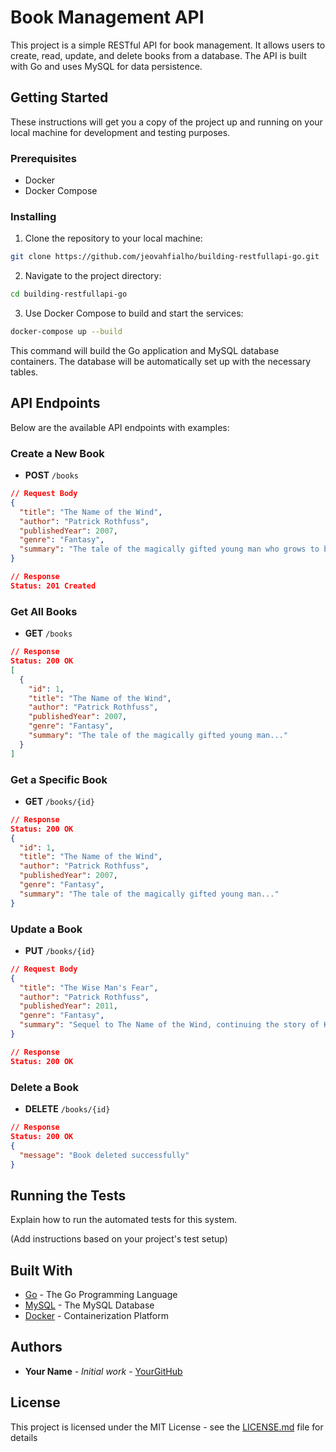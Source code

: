 
# Book Management API

This project is a simple RESTful API for book management. It allows users to create, read, update, and delete books from a database. The API is built with Go and uses MySQL for data persistence.

## Getting Started

These instructions will get you a copy of the project up and running on your local machine for development and testing purposes.

### Prerequisites

- Docker
- Docker Compose

### Installing

1. Clone the repository to your local machine:

```bash
git clone https://github.com/jeovahfialho/building-restfullapi-go.git
```

2. Navigate to the project directory:

```bash
cd building-restfullapi-go
```

3. Use Docker Compose to build and start the services:

```bash
docker-compose up --build
```

This command will build the Go application and MySQL database containers. The database will be automatically set up with the necessary tables.

## API Endpoints

Below are the available API endpoints with examples:

### Create a New Book

- **POST** `/books`

```json
// Request Body
{
  "title": "The Name of the Wind",
  "author": "Patrick Rothfuss",
  "publishedYear": 2007,
  "genre": "Fantasy",
  "summary": "The tale of the magically gifted young man who grows to be the most notorious wizard his world has ever seen."
}

// Response
Status: 201 Created
```

### Get All Books

- **GET** `/books`

```json
// Response
Status: 200 OK
[
  {
    "id": 1,
    "title": "The Name of the Wind",
    "author": "Patrick Rothfuss",
    "publishedYear": 2007,
    "genre": "Fantasy",
    "summary": "The tale of the magically gifted young man..."
  }
]
```

### Get a Specific Book

- **GET** `/books/{id}`

```json
// Response
Status: 200 OK
{
  "id": 1,
  "title": "The Name of the Wind",
  "author": "Patrick Rothfuss",
  "publishedYear": 2007,
  "genre": "Fantasy",
  "summary": "The tale of the magically gifted young man..."
}
```

### Update a Book

- **PUT** `/books/{id}`

```json
// Request Body
{
  "title": "The Wise Man's Fear",
  "author": "Patrick Rothfuss",
  "publishedYear": 2011,
  "genre": "Fantasy",
  "summary": "Sequel to The Name of the Wind, continuing the story of Kvothe..."
}

// Response
Status: 200 OK
```

### Delete a Book

- **DELETE** `/books/{id}`

```json
// Response
Status: 200 OK
{
  "message": "Book deleted successfully"
}
```

## Running the Tests

Explain how to run the automated tests for this system.

(Add instructions based on your project's test setup)

## Built With

- [Go](https://golang.org/) - The Go Programming Language
- [MySQL](https://www.mysql.com/) - The MySQL Database
- [Docker](https://www.docker.com/) - Containerization Platform

## Authors

- **Your Name** - *Initial work* - [YourGitHub](https://github.com/YourGitHub)

## License

This project is licensed under the MIT License - see the [LICENSE.md](LICENSE.md) file for details
